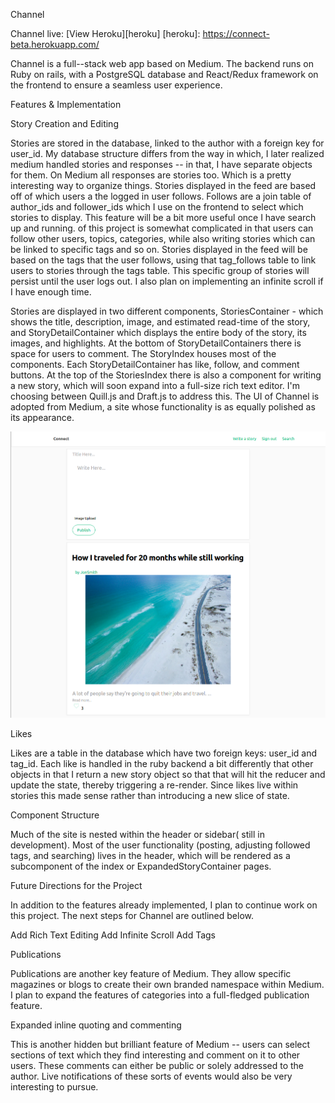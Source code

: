 Channel

Channel live:
[View Heroku][heroku]
[heroku]: https://connect-beta.herokuapp.com/

Channel is a full--stack web app based on Medium. The backend runs on Ruby on rails, with a PostgreSQL database and React/Redux framework on the frontend to ensure a seamless user experience.

Features & Implementation

Story Creation and Editing

Stories are stored in the database, linked to the author with a foreign key for user_id. My database structure differs from the way in which, I later realized medium handled stories and responses -- in that, I have separate objects for them. On Medium all responses are stories too. Which is a pretty interesting way to organize things. Stories displayed in the feed are based off of which users a the logged in user follows. Follows are a join table of author_ids and follower_ids which I use on the frontend to select which stories to display. This feature will be a bit more useful once I have search up and running. of this project is somewhat complicated in that users can follow other users, topics, categories, while also writing stories which can be linked to specific tags and so on. Stories displayed in the feed will be based on the tags that the user follows, using that tag_follows table to link users to stories through the tags table. This specific group of stories will persist until the user logs out. I also plan on implementing an infinite scroll if I have enough time.

Stories are displayed in two different components, StoriesContainer - which shows the title, description, image, and estimated read-time of the story, and StoryDetailContainer which displays the entire body of the story, its images, and highlights. At the bottom of StoryDetailContainers there is space for users to comment. The StoryIndex houses most of the components. Each StoryDetailContainer has like, follow, and comment buttons. At the top of the StoriesIndex there is also a component for writing a new story, which will soon expand into a full-size rich text editor. I'm choosing between Quill.js and Draft.js to address this. The UI of Channel is adopted from Medium, a site whose functionality is as equally polished as its appearance.

![image_of_stories_index](./wireframes/index.png)

Likes

Likes are a table in the database which have two foreign keys: user_id and tag_id. Each like is handled in the ruby backend a bit differently that other objects in that I return a new story object so that that will hit the reducer and update the state, thereby triggering a re-render. Since likes live within stories this made sense rather than introducing a new slice of state.

Component Structure

Much of the site is nested within the header or sidebar( still in development). Most of the user functionality (posting, adjusting followed tags, and searching) lives in the header, which will be rendered as a subcomponent of the index or ExpandedStoryContainer pages.


Future Directions for the Project

In addition to the features already implemented, I plan to continue work on this project. The next steps for Channel are outlined below.

Add Rich Text Editing
Add Infinite Scroll
Add Tags

Publications

Publications are another key feature of Medium. They allow specific magazines or blogs to create their own branded namespace within Medium. I plan to expand the features of categories into a full-fledged publication feature.

Expanded inline quoting and commenting

This is another hidden but brilliant feature of Medium -- users can select sections of text which they find interesting and comment on it to other users. These comments can either be public or solely addressed to the author. Live notifications of these sorts of events would also be very interesting to pursue.
